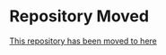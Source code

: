 # Repository Moved

[This repository has been moved to here](https://github.com/dynatrace/demo-opentelemetry-cleanup)
